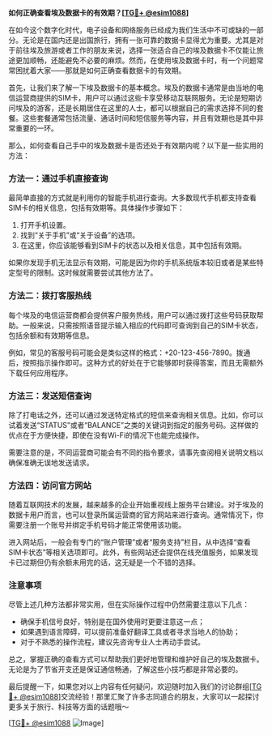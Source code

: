 **如何正确查看埃及数据卡的有效期？[[TG💪+ @esim1088](https://t.me/s/esim1088)]**

在如今这个数字化时代，电子设备和网络服务已经成为我们生活中不可或缺的一部分。无论是在国内还是出国旅行，拥有一张可靠的数据卡显得尤为重要。尤其是对于前往埃及旅游或者工作的朋友来说，选择一张适合自己的埃及数据卡不仅能让旅途更加顺畅，还能避免不必要的麻烦。然而，在使用埃及数据卡时，有一个问题常常困扰着大家——那就是如何正确查看数据卡的有效期。

首先，让我们来了解一下埃及数据卡的基本概念。埃及的数据卡通常是由当地的电信运营商提供的SIM卡，用户可以通过这些卡享受移动互联网服务。无论是短期访问埃及的游客，还是长期居住在这里的人士，都可以根据自己的需求选择不同的套餐。这些套餐通常包括流量、通话时间和短信服务等内容，并且有效期也是其中非常重要的一环。

那么，如何查看自己手中的埃及数据卡是否还处于有效期内呢？以下是一些实用的方法：

### 方法一：通过手机直接查询

最简单直接的方式就是利用你的智能手机进行查询。大多数现代手机都支持查看SIM卡的相关信息，包括有效期等。具体操作步骤如下：

1. 打开手机设置。
2. 找到“关于手机”或“关于设备”的选项。
3. 在这里，你应该能够看到SIM卡的状态以及相关信息，其中包括有效期。

如果你发现手机无法显示有效期，可能是因为你的手机系统版本较旧或者是某些特定型号的限制。这时候就需要尝试其他方法了。

### 方法二：拨打客服热线

每个埃及的电信运营商都会提供客户服务热线，用户可以通过拨打这些号码获取帮助。一般来说，只需按照语音提示输入相应的代码即可查询到自己的SIM卡状态，包括余额和有效期等信息。

例如，常见的客服号码可能会是类似这样的格式：+20-123-456-7890。拨通后，按照指示操作即可。这种方式的好处在于它能够即时获得答案，而且无需额外下载任何应用程序。

### 方法三：发送短信查询

除了打电话之外，还可以通过发送特定格式的短信来查询相关信息。比如，你可以试着发送“STATUS”或者“BALANCE”之类的关键词到指定的服务号码。这样做的优点在于方便快捷，即使在没有Wi-Fi的情况下也能完成操作。

需要注意的是，不同运营商可能会有不同的指令要求，请事先查阅相关说明文档以确保准确无误地发送请求。

### 方法四：访问官方网站

随着互联网技术的发展，越来越多的企业开始重视线上服务平台建设。对于埃及的数据卡用户而言，也可以登录所属运营商的官方网站来进行查询。通常情况下，你需要注册一个账号并绑定手机号码才能正常使用该功能。

进入网站后，一般会有专门的“账户管理”或者“服务支持”栏目，从中选择“查看SIM卡状态”等相关选项即可。此外，有些网站还会提供在线充值服务，如果发现卡已过期但仍有余额未用完的话，这无疑是一个不错的选择。

### 注意事项

尽管上述几种方法都非常实用，但在实际操作过程中仍然需要注意以下几点：

- 确保手机信号良好，特别是在国外使用时更要注意这一点；
- 如果遇到语言障碍，可以提前准备好翻译工具或者寻求当地人的协助；
- 对于不熟悉的操作流程，建议先咨询专业人士再动手尝试。

总之，掌握正确的查看方式可以帮助我们更好地管理和维护好自己的埃及数据卡。无论是为了节省开支还是保证通信畅通，了解这些小技巧都是非常必要的。

最后提醒一下，如果您对以上内容有任何疑问，欢迎随时加入我们的讨论群组[[TG💪+ @esim1088](https://t.me/s/esim1088)]交流经验！那里汇聚了许多志同道合的朋友，大家可以一起探讨更多关于旅行、科技等方面的话题哦～

[[TG💪+ @esim1088](https://t.me/s/esim1088) ![Image](https://i.postimg.cc/4NQfJmqS/Snipaste-2025-05-13-00-14-12.png)]